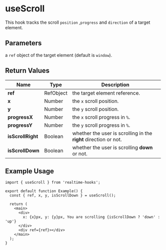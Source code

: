 # useScroll

This hook tracks the scroll `position` ,`progress` and `direction` of a target element.

## Parameters

a `ref` object of the target element (default is `window`).

## Return Values

| Name              | Type      | Description                                                      |
| ----------------- | --------- | ---------------------------------------------------------------- |
| **ref**           | RefObject | the target element reference.                                    |
| **x**             | Number    | the `x` scroll position.                                         |
| **y**             | Number    | the `y` scroll position.                                         |
| **progressX**     | Number    | the `x` scroll progress in `%`.                                  |
| **progressY**     | Number    | the `y` scroll progress in `%`.                                  |
| **isScrollRight** | Boolean   | whether the user is scrolling in the **right** direction or not. |
| **isScrollDown**  | Boolean   | whether the user is scrolling **down** or not.                   |

## Example Usage

```tsx
import { useScroll } from 'realtime-hooks';

export default function Example() {
  const { ref, x, y, isScrollDown } = useScroll();

  return (
    <main>
      <div>
        x: {x}px, y: {y}px, You are scrolling {isScrollDown ? 'down' : 'up'}
      </div>
      <div ref={ref}></div>
    </main>
  );
}
```
